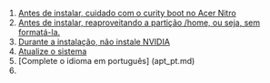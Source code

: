 1. [Antes de instalar, cuidado com o curity boot no Acer Nitro](secboot_acer_nitro.md)  
2. [Antes de instalar, reaproveitando a partição /home, ou seja, sem formatá-la.](home_intact.md)  
3. [Durante a instalação, não instale NVIDIA](install_nvidia_ignore.md)
4. [Atualize o sistema](apt_update.md)
5. [Complete o idioma em português] (apt_pt.md)
6. 
